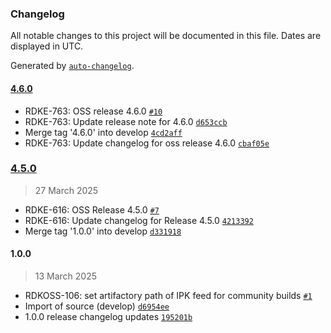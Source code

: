 ### Changelog

All notable changes to this project will be documented in this file. Dates are displayed in UTC.

Generated by [`auto-changelog`](https://github.com/CookPete/auto-changelog).

#### [4.6.0](https://github.com/rdkcentral/meta-oss-reference-release/compare/4.5.0...4.6.0)

- RDKE-763:  OSS release 4.6.0 [`#10`](https://github.com/rdkcentral/meta-oss-reference-release/pull/10)
- RDKE-763: Update release note for 4.6.0 [`d653ccb`](https://github.com/rdkcentral/meta-oss-reference-release/commit/d653ccba9271528874937dd34137a4fec22f028a)
- Merge tag '4.6.0' into develop [`4cd2aff`](https://github.com/rdkcentral/meta-oss-reference-release/commit/4cd2aff9e087bc0e216ad908eaa2778574955905)
- RDKE-763: Update changelog for oss release 4.6.0 [`cbaf05e`](https://github.com/rdkcentral/meta-oss-reference-release/commit/cbaf05e1384cbb5816fc2bf8c37cc420cfc2f4d5)

### [4.5.0](https://github.com/rdkcentral/meta-oss-reference-release/compare/1.0.0...4.5.0)

> 27 March 2025

- RDKE-616: OSS Release 4.5.0 [`#7`](https://github.com/rdkcentral/meta-oss-reference-release/pull/7)
- RDKE-616: Update changelog for Release 4.5.0 [`4213392`](https://github.com/rdkcentral/meta-oss-reference-release/commit/42133925a5b547919b274a09f39b018ad9aeb8bb)
- Merge tag '1.0.0' into develop [`d331918`](https://github.com/rdkcentral/meta-oss-reference-release/commit/d331918798e73e3320de0e9109af4fcd673bafbe)

#### 1.0.0

> 13 March 2025

- RDKOSS-106: set artifactory path of IPK feed for community builds  [`#1`](https://github.com/rdkcentral/meta-oss-reference-release/pull/1)
- Import of source (develop) [`d6954ee`](https://github.com/rdkcentral/meta-oss-reference-release/commit/d6954ee9eeb9c711e76ff6932d6cdb0e28ba1111)
- 1.0.0 release changelog updates [`195201b`](https://github.com/rdkcentral/meta-oss-reference-release/commit/195201bc14ff1b40248f91c306e1e59c2671e3d7)
